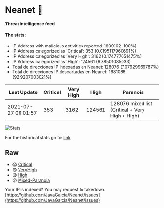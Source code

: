 # Neanet :hocho:
#### Threat intelligence feed
#### The stats:

- IP Address with malicious activities reported: 1809162 (100%)
- IP Address categorized as 'Critical':  353 (0.0195117960691%)
- IP Address categorized as 'Very High':  3162 (0.174777051475%)
- IP Address categorized as 'High':  124561 (6.88501085033)
- Total de direcciones IP indexadas en Neanet:  128076 (7.07929969787%)
- Total de direcciones IP descartadas en Neanet:  1681086 (92.9207003021%)

| Last Update | Critical | Very High | High | Paranoia |
| --- | --- | --- | --- | --- |
| 2021-07-27 06:01:57 | 353 | 3162 | 124561 | 128076 mixed list (Critical + Very High + High)|

![Stats](https://docs.google.com/spreadsheets/d/e/2PACX-1vSnaNMIXVabIpDJjufMlzH7poXnshF3mgd8Is1g9ytUEzVsP5my4Trn8f-xkoLLQ38xpL3HtmUexLo6/pubchart?oid=501124687&format=image)

For the historical stats go to: [link](/stats.csv)
## Raw
- :scream: [Critical](https://raw.githubusercontent.com/JavaGarcia/Neanet/master/blacklists/neanet_critical.txt)
- :fearful: [VeryHigh](https://raw.githubusercontent.com/JavaGarcia/Neanet/master/blacklists/neanet_veryHigh.txtt)
- :frowning: [High](https://raw.githubusercontent.com/JavaGarcia/Neanet/master/blacklists/neanet_high.txt)
- :dizzy_face: [Mixed-Paranoia](https://raw.githubusercontent.com/JavaGarcia/Neanet/master/blacklists/neanet_all.txt)


Your IP is indexed? You may request to takedown. [https://github.com/JavaGarcia/Neanet/issues](https://github.com/JavaGarcia/Neanet/issues)


























































































































































































































































































































































































































































































































































































































































































































































































































































































































































































































































































































































































































































































































































































































































































































































































































































































































































































































































































































































































































































































































































































































































































































































































































































































































































































































































































































































































































































































































































































































































































































































































































































































































































































































































































































































































































































































































































































































































































































































































































































































































































































































































































































































































































































































































































































































































































































































































































































































































































































































































































































































































































































































































































































































































































































































































































































































































































































































































































































































































































































































































































































































































































































































































































































































































































































































































































































































































































































































































































































































































































































































































































































































































































































































































































































































































































































































































































































































































































































































































































